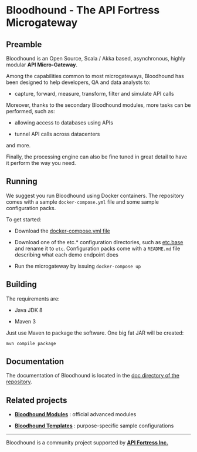 # Bloodhound - The API Fortress Microgateway

## Preamble

Bloodhound is an Open Source, Scala / Akka based, asynchronous, highly modular **API Micro-Gateway**.

Among the capabilities common to most microgateways, Bloodhound has been designed to help developers, QA and data analysts to:

* capture, forward, measure, transform, filter and simulate API calls

Moreover, thanks to the secondary Bloodhound modules, more tasks can be performed, such as:

* allowing access to databases using APIs

* tunnel API calls across datacenters

and more.

Finally, the processing engine can also be fine tuned in great detail to have it perform the way you need.

## Running

We suggest you run Bloodhound using Docker containers. The repository comes with a sample `docker-compose.yml` file and some sample configuration packs.

To get started:

* Download the [docker-compose.yml file](https://github.com/apifortress/Bloodhound/blob/master/docker-compose.yml)

* Download one of the etc.* configuration directories, such as [etc.base](https://github.com/apifortress/Bloodhound/tree/master/etc.base) and rename it to `etc`. Configuration packs come with a `README.md` file describing what each demo endpoint does

* Run the microgateway by issuing `docker-compose up`

## Building

The requirements are:

* Java JDK 8

* Maven 3

Just use Maven to package the software. One big fat JAR will be created:

```text
mvn compile package
```

## Documentation

The documentation of Bloodhound is located in the [doc directory of the repository](https://github.com/apifortress/Bloodhound/tree/master/doc).

## Related projects

* **[Bloodhound Modules](https://github.com/apifortress/bloodhound-modules)** : official advanced modules

* **[Bloodhound Templates](https://github.com/apifortress/bloodhound-templates)** : purpose-specific sample configurations

---

Bloodhound is a community project supported by **[API Fortress Inc.](https://apifortress.com)**
